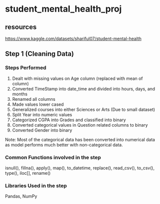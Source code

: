 # student_mental_health_proj

## resources 
https://www.kaggle.com/datasets/shariful07/student-mental-health


## Step 1 (Cleaning Data)

### Steps Performed
1. Dealt with missing values on Age column (replaced with mean of column)
2. Converted TimeStamp into date_time and divided into hours, days, and months
3. Renamed all columns
4. Made values lower cased
5. Generalized courses into either Sciences or Arts (Due to small dataset)
6. Split Year into numeric values
7. Categorized CGPA into Grades and classified into binary
8. Converted categorical values in Question related columns to binary
9. Converted Gender into binary

Note: Most of the categorical data has been converted into numerical data as model performs much better with non-categorical data.

### Common Functions involved in the step
isnull(), fillna(), apply(), map(), to_datetime, replace(), read_csv(), to_csv(), type(), iloc[], rename()

### Libraries Used in the step
Pandas, NumPy
